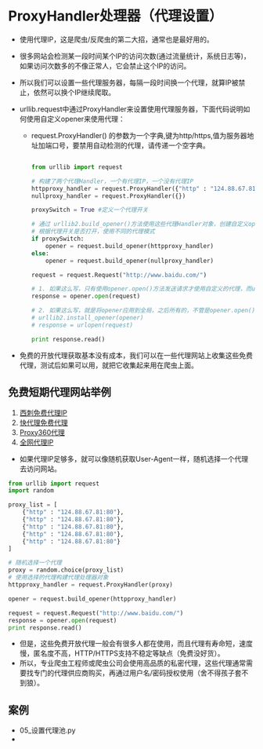 # ProxyHandler处理器（代理设置）

- 使用代理IP，这是爬虫/反爬虫的第二大招，通常也是最好用的。

- 很多网站会检测某一段时间某个IP的访问次数(通过流量统计，系统日志等)，如果访问次数多的不像正常人，它会禁止这个IP的访问。
- 所以我们可以设置一些代理服务器，每隔一段时间换一个代理，就算IP被禁止，依然可以换个IP继续爬取。

- urllib.request中通过ProxyHandler来设置使用代理服务器，下面代码说明如何使用自定义opener来使用代理：
  - request.ProxyHandler() 的参数为一个字典,键为http/https,值为服务器地址加端口号，要禁用自动检测的代理，请传递一个空字典。

    ```python

    from urllib import request

    # 构建了两个代理Handler，一个有代理IP，一个没有代理IP
    httpproxy_handler = request.ProxyHandler({"http" : "124.88.67.81:80"})
    nullproxy_handler = request.ProxyHandler({})

    proxySwitch = True #定义一个代理开关

    # 通过 urllib2.build_opener()方法使用这些代理Handler对象，创建自定义opener对象
    # 根据代理开关是否打开，使用不同的代理模式
    if proxySwitch:  
        opener = request.build_opener(httpproxy_handler)
    else:
        opener = request.build_opener(nullproxy_handler)

    request = request.Request("http://www.baidu.com/")

    # 1. 如果这么写，只有使用opener.open()方法发送请求才使用自定义的代理，而urlopen()则不使用自定义代理。
    response = opener.open(request)

    # 2. 如果这么写，就是将opener应用到全局，之后所有的，不管是opener.open()还是urlopen() 发送请求，都将使用自定义代理。
    # urllib2.install_opener(opener)
    # response = urlopen(request)

    print response.read()
    ````

- 免费的开放代理获取基本没有成本，我们可以在一些代理网站上收集这些免费代理，测试后如果可以用，就把它收集起来用在爬虫上面。

## 免费短期代理网站举例

1. [西刺免费代理IP](http://www.xicidaili.com/)
2. [快代理免费代理](http://www.kuaidaili.com/free/inha/)
3. [Proxy360代理](http://www.proxy360.cn/default.aspx)
4. [全网代理IP](http://www.goubanjia.com/free/index.shtml)

- 如果代理IP足够多，就可以像随机获取User-Agent一样，随机选择一个代理去访问网站。

```python
from urllib import request
import random

proxy_list = [
    {"http" : "124.88.67.81:80"},
    {"http" : "124.88.67.81:80"},
    {"http" : "124.88.67.81:80"},
    {"http" : "124.88.67.81:80"},
    {"http" : "124.88.67.81:80"}
]

# 随机选择一个代理
proxy = random.choice(proxy_list)
# 使用选择的代理构建代理处理器对象
httpproxy_handler = request.ProxyHandler(proxy)

opener = request.build_opener(httpproxy_handler)

request = request.Request("http://www.baidu.com/")
response = opener.open(request)
print response.read()
```

- 但是，这些免费开放代理一般会有很多人都在使用，而且代理有寿命短，速度慢，匿名度不高，HTTP/HTTPS支持不稳定等缺点（免费没好货）。
- 所以，专业爬虫工程师或爬虫公司会使用高品质的私密代理，这些代理通常需要找专门的代理供应商购买，再通过用户名/密码授权使用（舍不得孩子套不到狼）。

## 案例

- 05_设置代理池.py
- 